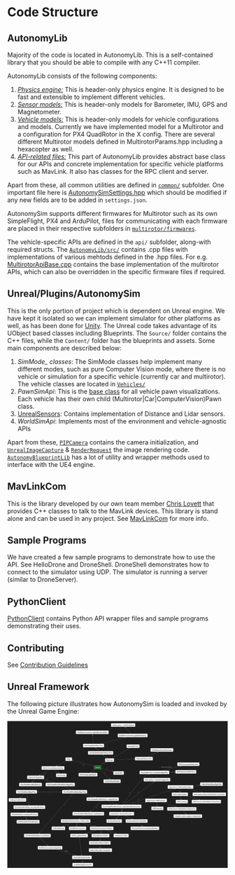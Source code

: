 # Code Structure

## AutonomyLib

Majority of the code is located in AutonomyLib. This is a self-contained library that you should be able to compile with any C++11 compiler.

AutonomyLib consists of the following components:

1. [*Physics engine:*](https://github.com/nervosys/AutonomySim/tree/main/AutonomyLib/include/physics) This is header-only physics engine. It is designed to be fast and extensible to implement different vehicles.
2. [*Sensor models:*](https://github.com/nervosys/AutonomySim/tree/main/AutonomyLib/include/sensors) This is header-only models for Barometer, IMU, GPS and Magnetometer.
3. [*Vehicle models:*](https://github.com/nervosys/AutonomySim/tree/main/AutonomyLib/include/vehiclesr) This is header-only models for vehicle configurations and models. Currently we have implemented model for a Multirotor and a configuration for PX4 QuadRotor in the X config. There are several different Multirotor models defined in MultirotorParams.hpp including a hexacopter as well.
4. [*API-related files:*](https://github.com/nervosys/AutonomySim/tree/main/AutonomyLib/include/api) This part of AutonomyLib provides abstract base class for our APIs and concrete implementation for specific vehicle platforms such as MavLink. It also has classes for the RPC client and server.

Apart from these, all common utilities are defined in [`common/`](https://github.com/nervosys/AutonomySim/tree/main/AutonomyLib/include/common) subfolder. One important file here is [AutonomySimSettings.hpp](https://github.com/nervosys/AutonomySim/blob/main/AutonomyLib/include/common/AutonomySimSettings.hpp) which should be modified if any new fields are to be added in `settings.json`.

AutonomySim supports different firmwares for Multirotor such as its own SimpleFlight, PX4 and ArduPilot, files for communicating with each firmware are placed in their respective subfolders in [`multirotor/firmwares`](https://github.com/nervosys/AutonomySim/tree/main/AutonomyLib/include/vehicles/multirotor/firmwares).

The vehicle-specific APIs are defined in the `api/` subfolder, along-with required structs. The [`AutonomyLib/src/`](https://github.com/nervosys/AutonomySim/tree/main/AutonomyLib/src) contains .cpp files with implementations of various mehtods defined in the .hpp files. For e.g. [MultirotorApiBase.cpp](https://github.com/nervosys/AutonomySim/blob/main/AutonomyLib/src/vehicles/multirotor/api/MultirotorApiBase.cpp) contains the base implementation of the multirotor APIs, which can also be overridden in the specific firmware files if required.

## Unreal/Plugins/AutonomySim

This is the only portion of project which is dependent on Unreal engine. We have kept it isolated so we can implement simulator for other platforms as well, as has been done for [Unity](https://microsoft.github.io/AutonomySim/Unity.html). The Unreal code takes advantage of its UObject based classes including Blueprints. The `Source/` folder contains the C++ files, while the `Content/` folder has the blueprints and assets. Some main components are described below:

1. *SimMode_ classes*: The SimMode classes help implement many different modes, such as pure Computer Vision mode, where there is no vehicle or simulation for a specific vehicle (currently car and multirotor). The vehicle classes are located in [`Vehicles/`](https://github.com/nervosys/AutonomySim/tree/main/Unreal/Plugins/AutonomySim/Source/Vehicles)
2. *PawnSimApi*: This is the [base class](https://github.com/nervosys/AutonomySim/blob/main/Unreal/Plugins/AutonomySim/Source/PawnSimApi.cpp) for all vehicle pawn visualizations. Each vehicle has their own child (Multirotor|Car|ComputerVision)Pawn class.
3. [UnrealSensors](https://github.com/nervosys/AutonomySim/tree/main/Unreal/Plugins/AutonomySim/Source/UnrealSensors): Contains implementation of Distance and Lidar sensors.
4. *WorldSimApi*: Implements most of the environment and vehicle-agnostic APIs

Apart from these, [`PIPCamera`](https://github.com/nervosys/AutonomySim/blob/main/Unreal/Plugins/AutonomySim/Source/PIPCamera.cpp) contains the camera initialization, and [`UnrealImageCapture`](https://github.com/nervosys/AutonomySim/blob/main/Unreal/Plugins/AutonomySim/Source/UnrealImageCapture.cpp) & [`RenderRequest`](https://github.com/nervosys/AutonomySim/blob/main/Unreal/Plugins/AutonomySim/Source/RenderRequest.cpp) the image rendering code. [`AutonomyBlueprintLib`](https://github.com/nervosys/AutonomySim/blob/main/Unreal/Plugins/AutonomySim/Source/AutonomyBlueprintLib.cpp) has a lot of utility and wrapper methods used to interface with the UE4 engine.

## MavLinkCom

This is the library developed by our own team member [Chris Lovett](https://github.com/lovettchris) that provides C++ classes to talk to the MavLink devices. This library is stand alone and can be used in any project.
See [MavLinkCom](mavlinkcom.md) for more info.

## Sample Programs

We have created a few sample programs to demonstrate how to use the API. See HelloDrone and DroneShell.
DroneShell demonstrates how to connect to the simulator using UDP.  The simulator is running a server (similar to DroneServer).

## PythonClient

[PythonClient](https://github.com/nervosys/AutonomySim/tree/main/PythonClient) contains Python API wrapper files and sample programs demonstrating their uses.

## Contributing

See [Contribution Guidelines](CONTRIBUTING.md)

## Unreal Framework

The following picture illustrates how AutonomySim is loaded and invoked by the Unreal Game Engine:

![AutonomySimConstruction](images/AutonomySim_startup.png)
